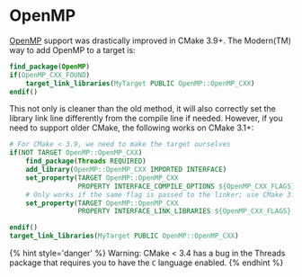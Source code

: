 # OpenMP

[OpenMP] support was drastically improved in CMake 3.9+. The Modern(TM) way to add OpenMP to a target is:


```cmake
find_package(OpenMP)
if(OpenMP_CXX_FOUND)
    target_link_libraries(MyTarget PUBLIC OpenMP::OpenMP_CXX)
endif()
```

This not only is cleaner than the old method, it will also correctly set the library link line differently from the compile line if needed. However, if you need to support older CMake, the following works on CMake 3.1+:


```cmake
# For CMake < 3.9, we need to make the target ourselves
if(NOT TARGET OpenMP::OpenMP_CXX)
    find_package(Threads REQUIRED)
    add_library(OpenMP::OpenMP_CXX IMPORTED INTERFACE)
    set_property(TARGET OpenMP::OpenMP_CXX
                 PROPERTY INTERFACE_COMPILE_OPTIONS ${OpenMP_CXX_FLAGS})
    # Only works if the same flag is passed to the linker; use CMake 3.9+ otherwise (Intel, AppleClang)
    set_property(TARGET OpenMP::OpenMP_CXX
                 PROPERTY INTERFACE_LINK_LIBRARIES ${OpenMP_CXX_FLAGS} Threads::Threads)

endif()
target_link_libraries(MyTarget PUBLIC OpenMP::OpenMP_CXX)
```

{% hint style='danger' %}
Warning: CMake < 3.4 has a bug in the Threads package that requires you to have the `C` language enabled.
{% endhint %}

[OpenMP]: https://cmake.org/cmake/help/latest/module/FindOpenMP.html
